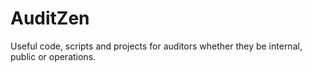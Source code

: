 # AuditZen
Useful code, scripts and projects for auditors whether they be internal, public or operations.


